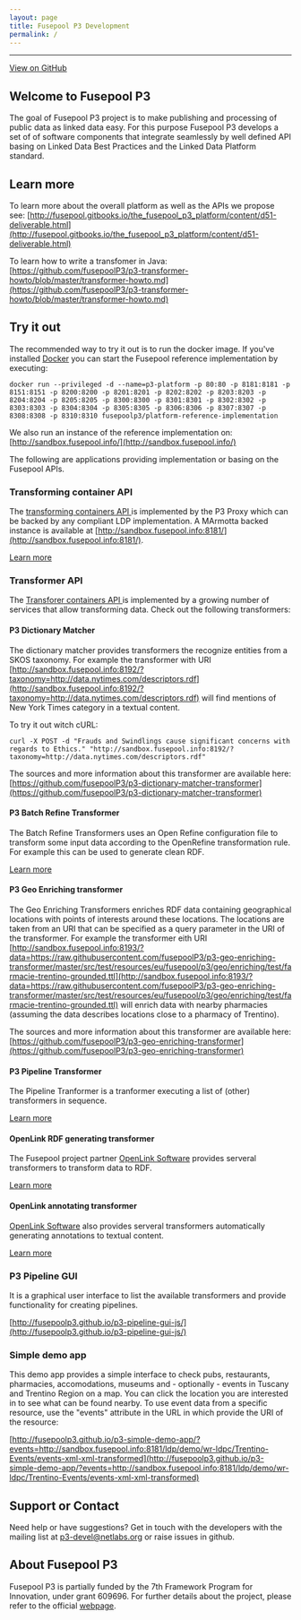 ```yaml
---
layout: page
title: Fusepool P3 Development
permalink: /
---
```


-----------------

[View on GitHub](https://github.com/fusepoolP3)

## <a name="welcome-to-fusepool-p3"></a>Welcome to Fusepool P3

The goal of Fusepool P3 project is to make publishing and processing of
public data as linked data easy. For this purpose Fusepool P3 develops a
set of of software components that integrate seamlessly by well defined
API basing on Linked Data Best Practices and the Linked Data Platform
standard.

## <a name="learn-more"></a>Learn more

To learn more about the overall platform as well as the APIs we propose
see:
[http://fusepool.gitbooks.io/the_fusepool_p3_platform/content/d51-deliverable.html](http://fusepool.gitbooks.io/the_fusepool_p3_platform/content/d51-deliverable.html)

To learn how to write a transfomer in Java:
[https://github.com/fusepoolP3/p3-transformer-howto/blob/master/transformer-howto.md](https://github.com/fusepoolP3/p3-transformer-howto/blob/master/transformer-howto.md)

## <a name="try-it-out"></a>Try it out

The recommended way to try it out  is to run the docker image. If you've installed 
[Docker](https://www.docker.com/) you can start the Fusepool reference implementation 
by executing:

    docker run --privileged -d --name=p3-platform -p 80:80 -p 8181:8181 -p 8151:8151 -p 8200:8200 -p 8201:8201 -p 8202:8202 -p 8203:8203 -p 8204:8204 -p 8205:8205 -p 8300:8300 -p 8301:8301 -p 8302:8302 -p 8303:8303 -p 8304:8304 -p 8305:8305 -p 8306:8306 -p 8307:8307 -p 8308:8308 -p 8310:8310 fusepoolp3/platform-reference-implementation

We also run an instance of the reference implementation on: [http://sandbox.fusepool.info/](http://sandbox.fusepool.info/)


The following are applications providing implementation or basing on the Fusepool
APIs.


### Transforming container API

The [transforming containers API ](https://github.com/fusepoolP3/overall-architecture/blob/master/transforming-container-api.md) is 
implemented by the P3 Proxy which can be backed by any compliant LDP implementation. A MArmotta backed instance is available at 
[http://sandbox.fusepool.info:8181/](http://sandbox.fusepool.info:8181/).

[Learn more](proxy/)

### Transformer API

The [Transforer containers API ](https://github.com/fusepoolP3/overall-architecture/blob/master/transformer-api.md) is implemented by a 
growing number of services that allow transforming data. Check out the following transformers:


#### P3 Dictionary Matcher

The dictionary matcher provides transformers the recognize entities from a SKOS taxonomy. For example the transformer with URI [http://sandbox.fusepool.info:8192/?taxonomy=http://data.nytimes.com/descriptors.rdf](http://sandbox.fusepool.info:8192/?taxonomy=http://data.nytimes.com/descriptors.rdf) will find mentions of New York Times category in a textual content.

To try it out witch cURL: 

`curl -X POST -d "Frauds and Swindlings cause significant concerns with regards to Ethics." "http://sandbox.fusepool.info:8192/?taxonomy=http://data.nytimes.com/descriptors.rdf"`

The sources and more information about this transformer are available here: [https://github.com/fusepoolP3/p3-dictionary-matcher-transformer](https://github.com/fusepoolP3/p3-dictionary-matcher-transformer)

#### P3 Batch Refine Transformer

The Batch Refine Transformers uses an Open Refine configuration file to transform some input data according to the OpenRefine 
transformation rule. For example this can be used to generate clean RDF.

[Learn more](batch-refine/)

#### P3 Geo Enriching transformer

The Geo Enriching Transformers enriches RDF data containing geographical locations with points of interests around these locations. The locations are taken from an URI that can be specified as a query parameter in the URI of the transformer. For example the transformer eith URI [http://sandbox.fusepool.info:8193/?data=https://raw.githubusercontent.com/fusepoolP3/p3-geo-enriching-transformer/master/src/test/resources/eu/fusepool/p3/geo/enriching/test/farmacie-trentino-grounded.ttl](http://sandbox.fusepool.info:8193/?data=https://raw.githubusercontent.com/fusepoolP3/p3-geo-enriching-transformer/master/src/test/resources/eu/fusepool/p3/geo/enriching/test/farmacie-trentino-grounded.ttl) will enrich data with nearby pharmacies (assuming the data describes locations close to a pharmacy of Trentino).

The sources and more information about this transformer are available here: [https://github.com/fusepoolP3/p3-geo-enriching-transformer](https://github.com/fusepoolP3/p3-geo-enriching-transformer)

#### P3 Pipeline Transformer

The Pipeline Tranformer is a tranformer executing a list of (other) transformers in sequence.

[Learn more](pipeline-transformer/)

#### OpenLink RDF generating transformer

The Fusepool project partner [OpenLink Software](http://www.openlinksw.com/) provides serveral transformers to transform data to RDF.

[Learn more](openlink-rdf-generators/)

#### OpenLink annotating transformer

[OpenLink Software](http://www.openlinksw.com/) also provides serveral transformers automatically generating annotations to textual content.

[Learn more](openlink-annotators/)

### P3 Pipeline GUI

It is a graphical user interface to list the available transformers and provide functionality for creating pipelines.

[http://fusepoolp3.github.io/p3-pipeline-gui-js/](http://fusepoolp3.github.io/p3-pipeline-gui-js/)


### Simple demo app

This demo app provides a simple interface to check pubs, restaurants, pharmacies, accomodations, museums and - optionally - events in Tuscany and Trentino Region on a map. You can click the location you are interested in to see what can be found nearby. To use event data from a specific resource, use the "events" attribute in the URL in which provide the URI of the resource: 

[http://fusepoolp3.github.io/p3-simple-demo-app/?events=http://sandbox.fusepool.info:8181/ldp/demo/wr-ldpc/Trentino-Events/events-xml-xml-transformed](http://fusepoolp3.github.io/p3-simple-demo-app/?events=http://sandbox.fusepool.info:8181/ldp/demo/wr-ldpc/Trentino-Events/events-xml-xml-transformed)

## <a name="support-or-contact"></a>Support or Contact

Need help or have suggestions? Get in touch with the developers with the
mailing list at [p3-devel@netlabs.org](mailto:p3-devel@netlabs.org) or
raise issues in github.

## <a name="about-fusepool-p3"></a>About Fusepool P3

Fusepool P3 is partially funded by the 7th Framework Program for
Innovation, under grant 609696. For further details about the project,
please refer to the official [webpage](http://p3.fusepool.eu/).
